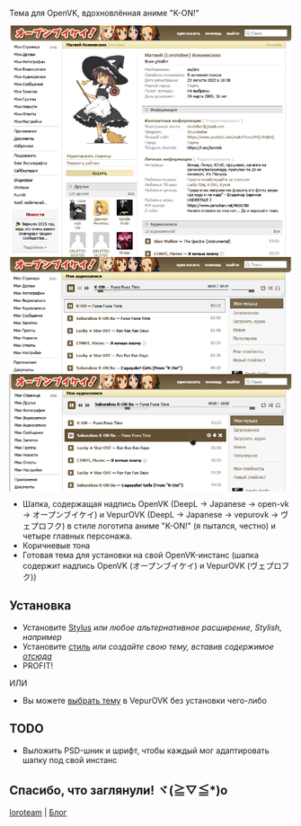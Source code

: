 Тема для OpenVK, вдохновлённая аниме "K-ON!"

<img align="center" src="/trash/screenshot_profile.png">

<img align="center" src="/trash/screenshot_audio.png">

* Шапка, содержащая надпись OpenVK (DeepL -> Japanese -> open-vk -> オープンブイケイ) и VepurOVK (DeepL -> Japanese -> vepurovk -> ヴェプロフク) в стиле логотипа аниме "K-ON!" (я пытался, честно) и четыре главных персонажа.
* Коричневые тона
* Готовая тема для установки на свой OpenVK-инстанс (шапка содержит надпись OpenVK (オープンブイケイ) и VepurOVK (ヴェプロフク))


## Установка
* Установите [Stylus](https://add0n.com/stylus.html) _или любое альтернативное расширение, Stylish, например_ 
* Установите [стиль](https://userstyles.world/style/21673) _или создайте свою тему, вставив содержимое [отсюда](/style.css)_
* PROFIT!

ИЛИ

* Вы можете [выбрать тему](https://vepurovk.xyz/settings?act=interface) в VepurOVK без установки чего-либо

## TODO
* Выложить PSD-шник и шрифт, чтобы каждый мог адаптировать шапку под свой инстанс

## Спасибо, что заглянули! ヾ(≧▽≦*)o
[loroteam](https://t.me/loro_team) | [Блог](https://ovk.to/blogoteber)
